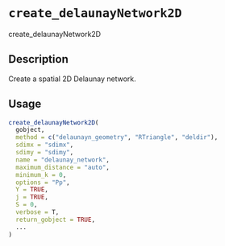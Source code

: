 # `create_delaunayNetwork2D`

create_delaunayNetwork2D


## Description

Create a spatial 2D Delaunay network.


## Usage

```r
create_delaunayNetwork2D(
  gobject,
  method = c("delaunayn_geometry", "RTriangle", "deldir"),
  sdimx = "sdimx",
  sdimy = "sdimy",
  name = "delaunay_network",
  maximum_distance = "auto",
  minimum_k = 0,
  options = "Pp",
  Y = TRUE,
  j = TRUE,
  S = 0,
  verbose = T,
  return_gobject = TRUE,
  ...
)
```


